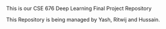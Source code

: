 This is our CSE 676 Deep Learning Final Project Repository

This Repository is being managed by Yash, Ritwij and Hussain.